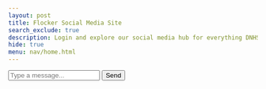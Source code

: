 ```yaml
---
layout: post
title: Flocker Social Media Site 
search_exclude: true
description: Login and explore our social media hub for everything DNHS 
hide: true
menu: nav/home.html
---
```


<!DOCTYPE html>
<html>
<head><title>WebSocket Chat</title></head>
<body>
  <input id="msgInput" placeholder="Type a message...">
  <button onclick="sendMessage()">Send</button>
  <ul id="messages"></ul>

  <script src="https://cdn.socket.io/4.0.1/socket.io.min.js"></script>
  <script>
    const socket = io();  // Connect to the server

    socket.on('message', function(msg) {
      const li = document.createElement("li");
      li.textContent = msg;
      document.getElementById("messages").appendChild(li);
    });

    function sendMessage() {
      const msg = document.getElementById("msgInput").value;
      socket.send(msg);
      document.getElementById("msgInput").value = "";
    }
  </script>
</body>
</html>
